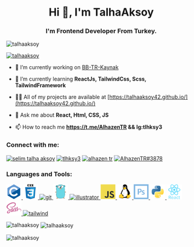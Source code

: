 <h1 align="center">Hi 👋, I'm TalhaAksoy</h1>
<h3 align="center">I'm Frontend Developer From Turkey.</h3>

<p align="left"> <img src="https://komarev.com/ghpvc/?username=talhaaksoy&label=Profile%20views&color=0e75b6&style=flat" alt="talhaaksoy" /> </p>

<p align="left"> <a href="https://github.com/ryo-ma/github-profile-trophy"><img src="https://github-profile-trophy.vercel.app/?username=talhaaksoy" alt="talhaaksoy" /></a> </p>

- 🔭 I’m currently working on [BB-TR-Kaynak](https://github.com/Fire-Oceann)

- 🌱 I’m currently learning **ReactJs, TailwindCss, Scss, TailwindFramework**

- 👨‍💻 All of my projects are available at [https://talhaaksoy42.github.io/](https://talhaaksoy42.github.io/)

- 💬 Ask me about **React, Html, CSS, JS**

- 📫 How to reach me **https://t.me/AlhazenTR && Ig:tlhksy3**

<h3 align="left">Connect with me:</h3>
<p align="left">
<a href="https://linkedin.com/in/selim talha aksoy" target="blank"><img align="center" src="https://raw.githubusercontent.com/rahuldkjain/github-profile-readme-generator/master/src/images/icons/Social/linked-in-alt.svg" alt="selim talha aksoy" height="30" width="40" /></a>
<a href="https://instagram.com/tlhksy3" target="blank"><img align="center" src="https://raw.githubusercontent.com/rahuldkjain/github-profile-readme-generator/master/src/images/icons/Social/instagram.svg" alt="tlhksy3" height="30" width="40" /></a>
<a href="https://www.youtube.com/c/alhazen tr" target="blank"><img align="center" src="https://raw.githubusercontent.com/rahuldkjain/github-profile-readme-generator/master/src/images/icons/Social/youtube.svg" alt="alhazen tr" height="30" width="40" /></a>
<a href="https://discord.gg/AlhazenTR#3878" target="blank"><img align="center" src="https://raw.githubusercontent.com/rahuldkjain/github-profile-readme-generator/master/src/images/icons/Social/discord.svg" alt="AlhazenTR#3878" height="30" width="40" /></a>
</p>

<h3 align="left">Languages and Tools:</h3>
<p align="left"> <a href="https://www.cprogramming.com/" target="_blank" rel="noreferrer"> <img src="https://raw.githubusercontent.com/devicons/devicon/master/icons/c/c-original.svg" alt="c" width="40" height="40"/> </a> <a href="https://www.w3schools.com/css/" target="_blank" rel="noreferrer"> <img src="https://raw.githubusercontent.com/devicons/devicon/master/icons/css3/css3-original-wordmark.svg" alt="css3" width="40" height="40"/> </a> <a href="https://git-scm.com/" target="_blank" rel="noreferrer"> <img src="https://www.vectorlogo.zone/logos/git-scm/git-scm-icon.svg" alt="git" width="40" height="40"/> </a> <a href="https://golang.org" target="_blank" rel="noreferrer"> <img src="https://raw.githubusercontent.com/devicons/devicon/master/icons/go/go-original.svg" alt="go" width="40" height="40"/> </a> <a href="https://www.adobe.com/in/products/illustrator.html" target="_blank" rel="noreferrer"> <img src="https://www.vectorlogo.zone/logos/adobe_illustrator/adobe_illustrator-icon.svg" alt="illustrator" width="40" height="40"/> </a> <a href="https://developer.mozilla.org/en-US/docs/Web/JavaScript" target="_blank" rel="noreferrer"> <img src="https://raw.githubusercontent.com/devicons/devicon/master/icons/javascript/javascript-original.svg" alt="javascript" width="40" height="40"/> </a> <a href="https://www.linux.org/" target="_blank" rel="noreferrer"> <img src="https://raw.githubusercontent.com/devicons/devicon/master/icons/linux/linux-original.svg" alt="linux" width="40" height="40"/> </a> <a href="https://www.photoshop.com/en" target="_blank" rel="noreferrer"> <img src="https://raw.githubusercontent.com/devicons/devicon/master/icons/photoshop/photoshop-line.svg" alt="photoshop" width="40" height="40"/> </a> <a href="https://www.python.org" target="_blank" rel="noreferrer"> <img src="https://raw.githubusercontent.com/devicons/devicon/master/icons/python/python-original.svg" alt="python" width="40" height="40"/> </a> <a href="https://reactjs.org/" target="_blank" rel="noreferrer"> <img src="https://raw.githubusercontent.com/devicons/devicon/master/icons/react/react-original-wordmark.svg" alt="react" width="40" height="40"/> </a> <a href="https://sass-lang.com" target="_blank" rel="noreferrer"> <img src="https://raw.githubusercontent.com/devicons/devicon/master/icons/sass/sass-original.svg" alt="sass" width="40" height="40"/> </a> <a href="https://tailwindcss.com/" target="_blank" rel="noreferrer"> <img src="https://www.vectorlogo.zone/logos/tailwindcss/tailwindcss-icon.svg" alt="tailwind" width="40" height="40"/> </a> </p>

<p><img align="left" src="https://github-readme-stats.vercel.app/api/top-langs?username=talhaaksoy&show_icons=true&locale=en&layout=compact" alt="talhaaksoy" /></p>

<p>&nbsp;<img align="center" src="https://github-readme-stats.vercel.app/api?username=talhaaksoy&show_icons=true&locale=en" alt="talhaaksoy" /></p>

<p><img align="center" src="https://github-readme-streak-stats.herokuapp.com/?user=talhaaksoy&" alt="talhaaksoy" /></p>
